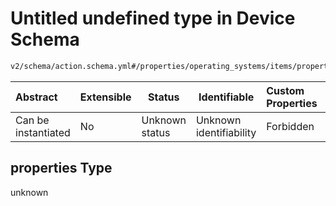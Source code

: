 # Untitled undefined type in Device Schema

```txt
v2/schema/action.schema.yml#/properties/operating_systems/items/properties/steps/items/properties/actions/items/oneOf/10/properties/fastboot:boot/properties
```




| Abstract            | Extensible | Status         | Identifiable            | Custom Properties | Additional Properties | Access Restrictions | Defined In                                                           |
| :------------------ | ---------- | -------------- | ----------------------- | :---------------- | --------------------- | ------------------- | -------------------------------------------------------------------- |
| Can be instantiated | No         | Unknown status | Unknown identifiability | Forbidden         | Allowed               | none                | [device.schema.json\*](../device.schema.json "open original schema") |

## properties Type

unknown
